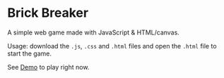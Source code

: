 # Brick Breaker

A simple web game made with JavaScript & HTML/canvas.

Usage: download the   `.js`,   `.css` and   `.html` files and open the `.html` file to start the game.

See [Demo](https://phy0022.github.io/BrickBreaker/) to play right now.
